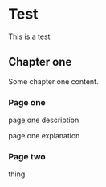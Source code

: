 # Test
This is a test

## Chapter one
Some chapter one content.

### Page one
page one description

page one explanation

### Page two
thing
